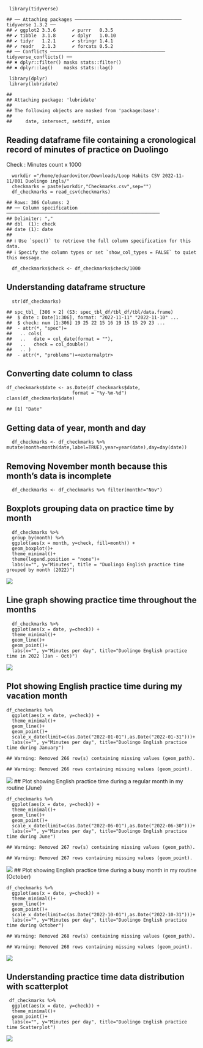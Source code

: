      library(tidyverse)

    ## ── Attaching packages ─────────────────────────────────────── tidyverse 1.3.2 ──
    ## ✔ ggplot2 3.3.6      ✔ purrr   0.3.5 
    ## ✔ tibble  3.1.8      ✔ dplyr   1.0.10
    ## ✔ tidyr   1.2.1      ✔ stringr 1.4.1 
    ## ✔ readr   2.1.3      ✔ forcats 0.5.2 
    ## ── Conflicts ────────────────────────────────────────── tidyverse_conflicts() ──
    ## ✖ dplyr::filter() masks stats::filter()
    ## ✖ dplyr::lag()    masks stats::lag()

     library(dplyr)
     library(lubridate)

    ## 
    ## Attaching package: 'lubridate'
    ## 
    ## The following objects are masked from 'package:base':
    ## 
    ##     date, intersect, setdiff, union

## Reading dataframe file containing a cronological record of minutes of practice on Duolingo

Check : Minutes count x 1000

      workdir ="/home/eduardovitor/Downloads/Loop Habits CSV 2022-11-11/001 Duolingo ingls/"
      checkmarks = paste(workdir,"Checkmarks.csv",sep="")
      df_checkmarks = read_csv(checkmarks)

    ## Rows: 306 Columns: 2
    ## ── Column specification ────────────────────────────────────────────────────────
    ## Delimiter: ","
    ## dbl  (1): check
    ## date (1): date
    ## 
    ## ℹ Use `spec()` to retrieve the full column specification for this data.
    ## ℹ Specify the column types or set `show_col_types = FALSE` to quiet this message.

      df_checkmarks$check <- df_checkmarks$check/1000

## Understanding dataframe structure

      str(df_checkmarks)

    ## spc_tbl_ [306 × 2] (S3: spec_tbl_df/tbl_df/tbl/data.frame)
    ##  $ date : Date[1:306], format: "2022-11-11" "2022-11-10" ...
    ##  $ check: num [1:306] 19 25 22 15 16 19 15 15 29 23 ...
    ##  - attr(*, "spec")=
    ##   .. cols(
    ##   ..   date = col_date(format = ""),
    ##   ..   check = col_double()
    ##   .. )
    ##  - attr(*, "problems")=<externalptr>

## Converting date column to class

    df_checkmarks$date <- as.Date(df_checkmarks$date,
                            format = "%y-%m-%d")
    class(df_checkmarks$date)

    ## [1] "Date"

## Getting data of year, month and day

      df_checkmarks <- df_checkmarks %>% mutate(month=month(date,label=TRUE),year=year(date),day=day(date))

## Removing November month because this month’s data is incomplete

      df_checkmarks <- df_checkmarks %>% filter(month!="Nov")

## Boxplots grouping data on practice time by month

      df_checkmarks %>% 
      group_by(month) %>% 
      ggplot(aes(x = month, y=check, fill=month)) +
      geom_boxplot()+
      theme_minimal()+
      theme(legend.position = "none")+
      labs(x="", y="Minutes", title = "Duolingo English practice time grouped by month (2022)")

![](AnaliseDuolingo_files/figure-markdown_strict/unnamed-chunk-7-1.png)

## Line graph showing practice time throughout the months

      df_checkmarks %>% 
      ggplot(aes(x = date, y=check)) +
      theme_minimal()+
      geom_line()+
      geom_point()+
      labs(x="", y="Minutes per day", title="Duolingo English practice time in 2022 (Jan - Oct)")

![](AnaliseDuolingo_files/figure-markdown_strict/unnamed-chunk-8-1.png)

## Plot showing English practice time during my vacation month

    df_checkmarks %>% 
      ggplot(aes(x = date, y=check)) +
      theme_minimal()+
      geom_line()+
      geom_point()+
      scale_x_date(limit=c(as.Date("2022-01-01"),as.Date("2022-01-31")))+
      labs(x="", y="Minutes per day", title="Duolingo English practice time during January")

    ## Warning: Removed 266 row(s) containing missing values (geom_path).

    ## Warning: Removed 266 rows containing missing values (geom_point).

![](AnaliseDuolingo_files/figure-markdown_strict/unnamed-chunk-9-1.png)
\## Plot showing English practice time during a regular month in my
routine (June)

    df_checkmarks %>% 
      ggplot(aes(x = date, y=check)) +
      theme_minimal()+
      geom_line()+
      geom_point()+
      scale_x_date(limit=c(as.Date("2022-06-01"),as.Date("2022-06-30")))+
      labs(x="", y="Minutes per day", title="Duolingo English practice time during June")

    ## Warning: Removed 267 row(s) containing missing values (geom_path).

    ## Warning: Removed 267 rows containing missing values (geom_point).

![](AnaliseDuolingo_files/figure-markdown_strict/unnamed-chunk-10-1.png)
\## Plot showing English practice time during a busy month in my routine
(October)

    df_checkmarks %>% 
      ggplot(aes(x = date, y=check)) +
      theme_minimal()+
      geom_line()+
      geom_point()+
      scale_x_date(limit=c(as.Date("2022-10-01"),as.Date("2022-10-31")))+
      labs(x="", y="Minutes per day", title="Duolingo English practice time during October")

    ## Warning: Removed 268 row(s) containing missing values (geom_path).

    ## Warning: Removed 268 rows containing missing values (geom_point).

![](AnaliseDuolingo_files/figure-markdown_strict/unnamed-chunk-11-1.png)

## Understanding practice time data distribution with scatterplot

     df_checkmarks %>% 
      ggplot(aes(x = date, y=check)) +
      theme_minimal()+
      geom_point()+
      labs(x="", y="Minutes per day", title="Duolingo English practice time Scatterplot")

![](AnaliseDuolingo_files/figure-markdown_strict/unnamed-chunk-12-1.png)
